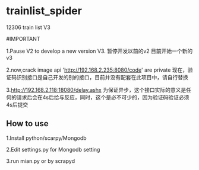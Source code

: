 # trainlist_spider
12306 train list V3

#IMPORTANT

1.Pause V2 to develop a new version V3.
  暂停开发以前的v2 目前开始一个新的v3

2.now,crack image api 'http://192.168.2.235:8080/code' are private
  现在，验证码识别接口是自己开发的别的接口，目前并没有配套在此项目中，请自行替换

3.http://192.168.2.118:18080/delay.ashx 为保证异步，这个接口实际的意义是任何的请求后会在4s后给与反应，同时，这个是必不可少的，因为验证码验证必须4s后提交



## How to use
1.Install python/scarpy/Mongodb

2.Edit settings.py for Mongodb setting

3.run mian.py or by scrapyd


